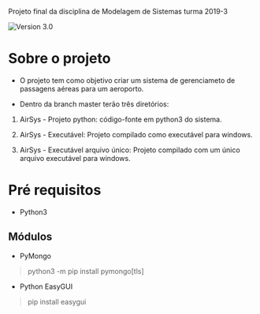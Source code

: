 Projeto final da disciplina de Modelagem de Sistemas turma 2019-3

![Version 3.0](https://img.shields.io/badge/version-0.0.1-brightgreen.svg?style=for-the-badge)

 # Sobre o projeto

- O projeto tem como objetivo criar um sistema de gerenciameto de passagens aéreas para um aeroporto.

- Dentro da branch master terão três diretórios:

1. AirSys - Projeto python: código-fonte em python3 do sistema.

2. AirSys - Executável: Projeto compilado como executável para windows.

3. AirSys - Executável arquivo único: Projeto compilado com um único arquivo executável para windows.

# Pré requisitos

- Python3

## Módulos

- PyMongo
> python3 -m pip install pymongo[tls]

- Python EasyGUI
> pip install easygui
